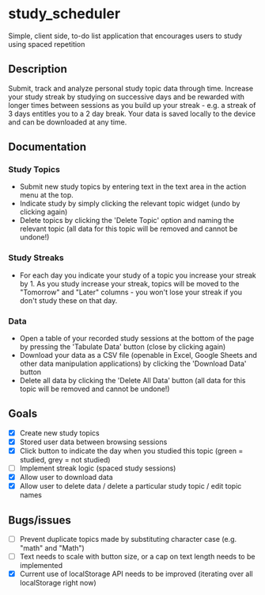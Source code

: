 # study_scheduler
Simple, client side, to-do list application that encourages users to study using spaced repetition
## Description
Submit, track and analyze personal study topic data through time. Increase your study streak by studying on successive days and be rewarded with longer times between sessions as you build up your streak - e.g. a streak of 3 days entitles you to a 2 day break.
Your data is saved locally to the device and can be downloaded at any time.


## Documentation
### Study Topics
- Submit new study topics by entering text in the text area in the action menu at the top. 
- Indicate study by simply clicking the relevant topic widget (undo by clicking again) 
- Delete topics by clicking the 'Delete Topic' option and naming the relevant topic (all data for this topic will be removed and cannot be undone!)
### Study Streaks
- For each day you indicate your study of a topic you increase your streak by 1. As you study increase your streak, topics will be moved to the "Tomorrow" and "Later" columns - you won't lose your streak if you don't study these on that day. 
### Data
- Open a table of your recorded study sessions at the bottom of the page by pressing the 'Tabulate Data' button (close by clicking again)
- Download your data as a CSV file (openable in Excel, Google Sheets and other data manipulation applications) by clicking the 'Download Data' button
- Delete all data by clicking the 'Delete All Data' button (all data for this topic will be removed and cannot be undone!)



## Goals
- [x] Create new study topics 
- [x] Stored user data between browsing sessions 
- [x] Click button to indicate the day when you studied this topic (green = studied, grey = not studied)
- [ ] Implement streak logic (spaced study sessions)
- [x] Allow user to download data
- [x] Allow user to delete data / delete a particular study topic / edit topic names

## Bugs/issues
- [ ] Prevent duplicate topics made by substituting character case (e.g. "math" and "Math")
- [ ] Text needs to scale with button size, or a cap on text length needs to be implemented 
- [x] Current use of localStorage API needs to be improved (iterating over all localStorage right now)
